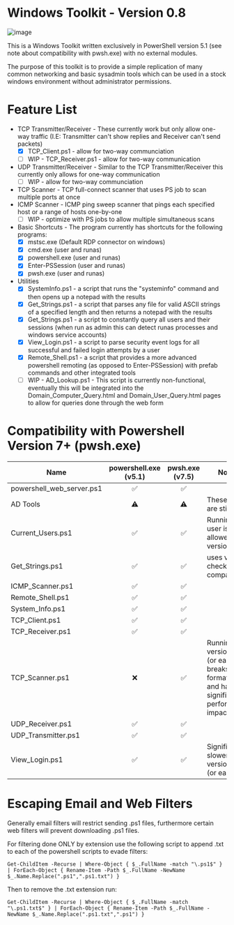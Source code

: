 # Windows Toolkit - Version 0.8

![image](https://github.com/user-attachments/assets/61ec3900-cdc9-48f8-9bf6-6ffc58d656ce)

This is a Windows Toolkit written exclusively in PowerShell version 5.1 (see note about compatibility with pwsh.exe) with no external modules.

The purpose of this toolkit is to provide a simple replication of many common networking and basic sysadmin tools which can be used in a stock windows environment without administrator permissions.

# Feature List

- TCP Transmitter/Receiver - These currently work but only allow one-way traffic (I.E: Transmitter can't show replies and Receiver can't send packets)
  - [X] TCP_Client.ps1 - allow for two-way communciation
  - [ ] WIP - TCP_Receiver.ps1 - allow for two-way communication
- UDP Transmitter/Receiver - Similar to the TCP Transmitter/Receiver this currently only allows for one-way communication
  - [ ] WIP - allow for two-way communciation
- TCP Scanner - TCP full-connect scanner that uses PS job to scan multiple ports at once
- ICMP Scanner - ICMP ping sweep scanner that pings each specified host or a range of hosts one-by-one
  - [ ] WIP - optimize with PS jobs to allow multiple simultaneous scans 
- Basic Shortcuts - The program currently has shortcuts for the following programs:
  - [X] mstsc.exe (Default RDP connector on windows)
  - [X] cmd.exe (user and runas)
  - [X] powershell.exe (user and runas)
  - [X] Enter-PSSession (user and runas)
  - [X] pwsh.exe (user and runas)
- Utilities
  - [X] SystemInfo.ps1 - a script that runs the "systeminfo" command and then opens up a notepad with the results
  - [X] Get_Strings.ps1 - a script that parses any file for valid ASCII strings of a specified length and then returns a notepad with the results
  - [X] Get_Strings.ps1 - a script to constantly query all users and their sessions (when run as admin this can detect runas processes and windows service accounts)
  - [X] View_Login.ps1 - a script to parse security event logs for all successful and failed login attempts by a user
  - [X] Remote_Shell.ps1 - a script that provides a more advanced powershell remoting (as opposed to Enter-PSSession) with prefab commands and other integrated tools
  - [ ] WIP - AD_Lookup.ps1 - This script is currently non-functional, eventually this will be integrated into the Domain_Computer_Query.html and Domain_User_Query.html pages to allow for queries done through the web form

# Compatibility with Powershell Version 7+ (pwsh.exe)
| Name | powershell.exe (v5.1) | pwsh.exe (v7.5) | Notes |
| - | :-: | :-: | - |
| powershell_web_server.ps1 | ✅ | ✅ | |
| AD Tools | ⚠️ | ⚠️ | These tools are still WIP |
| Current_Users.ps1 | ✅ | ✅ | Running as a user is only allowed with version 7.5 |
| Get_Strings.ps1 | ✅ | ✅ | uses version check for compatibility |
| ICMP_Scanner.ps1 | ✅  | ✅ | |
| Remote_Shell.ps1 | ✅  | ✅ | |
| System_Info.ps1 | ✅ | ✅  | |
| TCP_Client.ps1 | ✅ | ✅  | |
| TCP_Receiver.ps1 | ✅ | ✅ | |
| TCP_Scanner.ps1 | ❌ | ✅ | Running in version 5.1 (or earlier) breaks the formatting and has a significant performance impact |
| UDP_Receiver.ps1 | ✅ | ✅ | |
| UDP_Transmitter.ps1 | ✅ | ✅ | |
| View_Login.ps1 | ✅ | ✅ | Significantly slower in version 5.1 (or earlier) |
# Escaping Email and Web Filters

Generally email filters will restrict sending .ps1 files, furthermore certain web filters will prevent downloading .ps1 files.

For filtering done ONLY by extension use the following script to append .txt to each of the powershell scripts to evade filters:

```
Get-ChildItem -Recurse | Where-Object { $_.FullName -match "\.ps1$" } | ForEach-Object { Rename-Item -Path $_.FullName -NewName $_.Name.Replace(".ps1",".ps1.txt") }
```

Then to remove the .txt extension run:

```
Get-ChildItem -Recurse | Where-Object { $_.FullName -match "\.ps1.txt$" } | ForEach-Object { Rename-Item -Path $_.FullName -NewName $_.Name.Replace(".ps1.txt",".ps1") }
```
